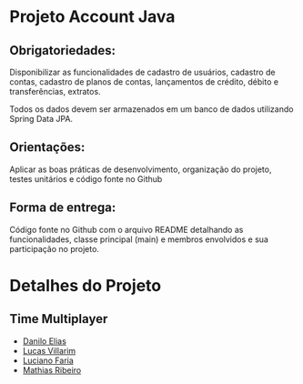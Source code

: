 # Projeto Account Java

## Obrigatoriedades:
Disponibilizar as funcionalidades de cadastro de usuários, cadastro de contas, cadastro de planos de contas, lançamentos de crédito, débito e transferências, extratos.

Todos os dados devem ser armazenados em um banco de dados utilizando Spring Data JPA.

## Orientações:
Aplicar as boas práticas de desenvolvimento, organização do projeto, testes unitários e código fonte no Github

## Forma de entrega:
Código fonte no Github com o arquivo README detalhando as funcionalidades, classe principal (main) e membros envolvidos e sua participação no projeto.

# Detalhes do Projeto

## Time Multiplayer
- [Danilo Elias](https://github.com/danilose)
- [Lucas Villarim](https://github.com/LucasVillarim)
- [Luciano Faria](https://github.com/lucianofa)
- [Mathias Ribeiro](https://github.com/ribeiromathias)
<!--stackedit_data:
eyJoaXN0b3J5IjpbMTIyMzk3MDg1NF19
-->